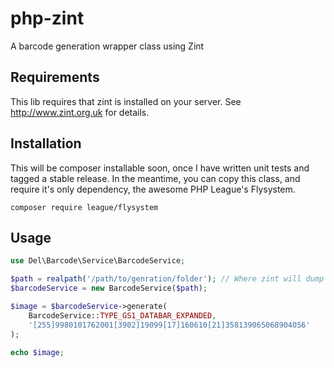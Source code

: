 # php-zint
A barcode generation wrapper class using Zint
## Requirements
This lib requires that zint is installed on your server. See http://www.zint.org.uk for details.
## Installation
This will be composer installable soon, once I have written unit tests and tagged a stable release. In the meantime, you can copy this class, and require it's only dependency, the awesome PHP League's Flysystem.
```
composer require league/flysystem
```
## Usage
```php
use Del\Barcode\Service\BarcodeService;

$path = realpath('/path/to/genration/folder'); // Where zint will dump the image (gets deleted after generation)
$barcodeService = new BarcodeService($path);

$image = $barcodeService->generate(
    BarcodeService::TYPE_GS1_DATABAR_EXPANDED,
    '[255]9980101762001[3902]19099[17]160610[21]358139065068904056'
);

echo $image;
```
